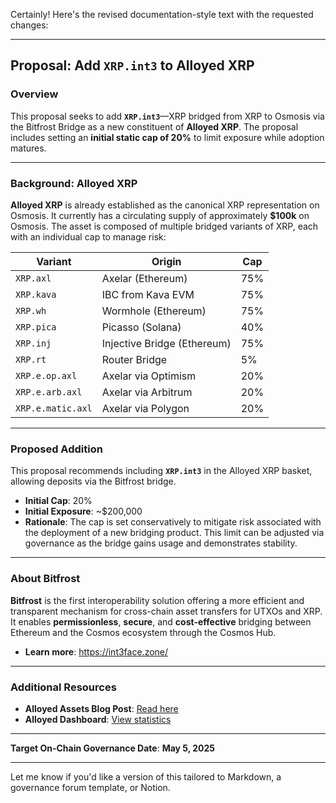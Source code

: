 Certainly! Here's the revised documentation-style text with the requested changes:

---

## Proposal: Add `XRP.int3` to Alloyed XRP

### Overview

This proposal seeks to add **`XRP.int3`**—XRP bridged from XRP to Osmosis via the Bitfrost Bridge as a new constituent of **Alloyed XRP**. The proposal includes setting an **initial static cap of 20%** to limit exposure while adoption matures.

---

### Background: Alloyed XRP

**Alloyed XRP** is already established as the canonical XRP representation on Osmosis. It currently has a circulating supply of approximately **\$100k** on Osmosis. The asset is composed of multiple bridged variants of XRP, each with an individual cap to manage risk:

| Variant           | Origin                      | Cap |
| ----------------- | --------------------------- | --- |
| `XRP.axl`         | Axelar (Ethereum)           | 75% |
| `XRP.kava`        | IBC from Kava EVM           | 75% |
| `XRP.wh`          | Wormhole (Ethereum)         | 75% |
| `XRP.pica`        | Picasso (Solana)            | 40% |
| `XRP.inj`         | Injective Bridge (Ethereum) | 75% |
| `XRP.rt`          | Router Bridge               | 5%  |
| `XRP.e.op.axl`    | Axelar via Optimism         | 20% |
| `XRP.e.arb.axl`   | Axelar via Arbitrum         | 20% |
| `XRP.e.matic.axl` | Axelar via Polygon          | 20% |

---

### Proposed Addition

This proposal recommends including **`XRP.int3`** in the Alloyed XRP basket, allowing deposits via the Bitfrost bridge.

* **Initial Cap**: 20%
* **Initial Exposure**: \~\$200,000
* **Rationale**: The cap is set conservatively to mitigate risk associated with the deployment of a new bridging product. This limit can be adjusted via governance as the bridge gains usage and demonstrates stability.

---

### About Bitfrost

**Bitfrost** is the first interoperability solution offering a more efficient and transparent mechanism for cross-chain asset transfers for UTXOs and XRP. It enables **permissionless**, **secure**, and **cost-effective** bridging between Ethereum and the Cosmos ecosystem through the Cosmos Hub.

* **Learn more**: https://int3face.zone/ 

---

### Additional Resources

* **Alloyed Assets Blog Post**: [Read here](#)
* **Alloyed Dashboard**: [View statistics](#)

---

**Target On-Chain Governance Date**: **May 5, 2025**

---

Let me know if you'd like a version of this tailored to Markdown, a governance forum template, or Notion.
